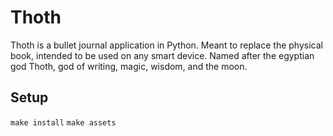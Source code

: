 # Thoth

Thoth is a bullet journal application in Python. Meant to replace the physical book,
intended to be used on any smart device. Named after the egyptian god Thoth, god of writing,
magic, wisdom, and the moon.

## Setup

``make install``
``make assets``
